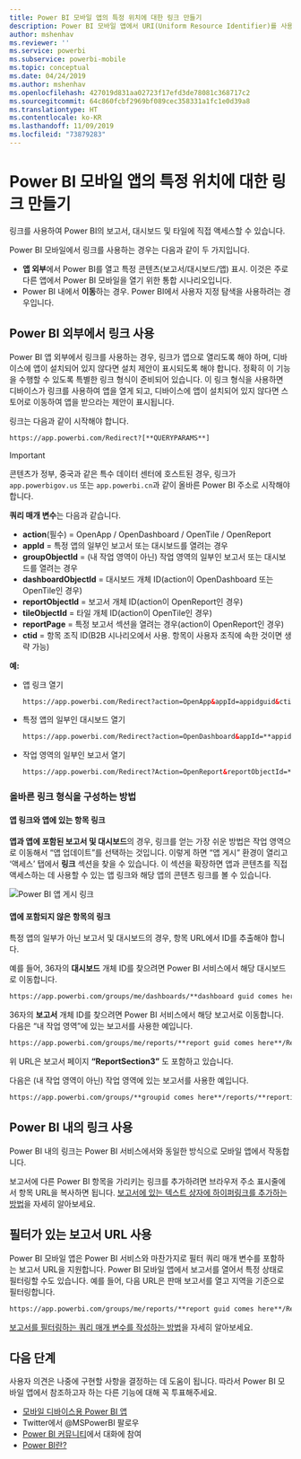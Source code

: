 ```yaml
---
title: Power BI 모바일 앱의 특정 위치에 대한 링크 만들기
description: Power BI 모바일 앱에서 URI(Uniform Resource Identifier)를 사용하여 특정 대시보드, 타일 또는 보고서에 대한 딥 링크를 만드는 방법에 대해 알아봅니다.
author: mshenhav
ms.reviewer: ''
ms.service: powerbi
ms.subservice: powerbi-mobile
ms.topic: conceptual
ms.date: 04/24/2019
ms.author: mshenhav
ms.openlocfilehash: 427019d831aa02723f17efd3de78081c368717c2
ms.sourcegitcommit: 64c860fcbf2969bf089cec358331a1fc1e0d39a8
ms.translationtype: HT
ms.contentlocale: ko-KR
ms.lasthandoff: 11/09/2019
ms.locfileid: "73879283"
---
```

# <a name="create-a-link-to-a-specific-location-in-the-power-bi-mobile-apps"></a>Power BI 모바일 앱의 특정 위치에 대한 링크 만들기
링크를 사용하여 Power BI의 보고서, 대시보드 및 타일에 직접 액세스할 수 있습니다.

Power BI 모바일에서 링크를 사용하는 경우는 다음과 같이 두 가지입니다. 

* **앱 외부**에서 Power BI를 열고 특정 콘텐츠(보고서/대시보드/앱) 표시. 이것은 주로 다른 앱에서 Power BI 모바일을 열기 위한 통합 시나리오입니다. 
* Power BI 내에서 **이동**하는 경우. Power BI에서 사용자 지정 탐색을 사용하려는 경우입니다.


## <a name="use-links-from-outside-of-power-bi"></a>Power BI 외부에서 링크 사용
Power BI 앱 외부에서 링크를 사용하는 경우, 링크가 앱으로 열리도록 해야 하며, 디바이스에 앱이 설치되어 있지 않다면 설치 제안이 표시되도록 해야 합니다. 정확히 이 기능을 수행할 수 있도록 특별한 링크 형식이 준비되어 있습니다. 이 링크 형식을 사용하면 디바이스가 링크를 사용하여 앱을 열게 되고, 디바이스에 앱이 설치되어 있지 않다면 스토어로 이동하여 앱을 받으라는 제안이 표시됩니다.

링크는 다음과 같이 시작해야 합니다.  
```html
https://app.powerbi.com/Redirect?[**QUERYPARAMS**]
```

> [!IMPORTANT]
> 콘텐츠가 정부, 중국과 같은 특수 데이터 센터에 호스트된 경우, 링크가 `app.powerbigov.us` 또는 `app.powerbi.cn`과 같이 올바른 Power BI 주소로 시작해야 합니다.   
>


**쿼리 매개 변수**는 다음과 같습니다.
* **action**(필수) = OpenApp / OpenDashboard / OpenTile / OpenReport
* **appId** = 특정 앱의 일부인 보고서 또는 대시보드를 열려는 경우 
* **groupObjectId** = (내 작업 영역이 아닌) 작업 영역의 일부인 보고서 또는 대시보드를 열려는 경우
* **dashboardObjectId** = 대시보드 개체 ID(action이 OpenDashboard 또는 OpenTile인 경우)
* **reportObjectId** = 보고서 개체 ID(action이 OpenReport인 경우)
* **tileObjectId** = 타일 개체 ID(action이 OpenTile인 경우)
* **reportPage** = 특정 보고서 섹션을 열려는 경우(action이 OpenReport인 경우)
* **ctid** = 항목 조직 ID(B2B 시나리오에서 사용. 항목이 사용자 조직에 속한 것이면 생략 가능)

**예:**

* 앱 링크 열기 
  ```html
  https://app.powerbi.com/Redirect?action=OpenApp&appId=appidguid&ctid=organizationid
  ```

* 특정 앱의 일부인 대시보드 열기 
  ```html
  https://app.powerbi.com/Redirect?action=OpenDashboard&appId=**appidguid**&dashboardObjectId=**dashboardidguid**&ctid=**organizationid**
  ```

* 작업 영역의 일부인 보고서 열기
  ```html
  https://app.powerbi.com/Redirect?Action=OpenReport&reportObjectId=**reportidguid**&groupObjectId=**groupidguid**&reportPage=**ReportSectionName**
  ```

### <a name="how-to-get-the-right-link-format"></a>올바른 링크 형식을 구성하는 방법

#### <a name="links-of-apps-and-items-in-app"></a>앱 링크와 앱에 있는 항목 링크

**앱과 앱에 포함된 보고서 및 대시보드**의 경우, 링크를 얻는 가장 쉬운 방법은 작업 영역으로 이동해서 “앱 업데이트”를 선택하는 것입니다. 이렇게 하면 “앱 게시” 환경이 열리고 ‘액세스’ 탭에서 **링크** 섹션을 찾을 수 있습니다. 이 섹션을 확장하면 앱과 콘텐츠를 직접 액세스하는 데 사용할 수 있는 앱 링크와 해당 앱의 콘텐츠 링크를 볼 수 있습니다.

![Power BI 앱 게시 링크 ](./media/mobile-apps-links/mobile-link-copy-app-links.png)

#### <a name="links-of-items-not-in-app"></a>앱에 포함되지 않은 항목의 링크 

특정 앱의 일부가 아닌 보고서 및 대시보드의 경우, 항목 URL에서 ID를 추출해야 합니다.

예를 들어, 36자의 **대시보드** 개체 ID를 찾으려면 Power BI 서비스에서 해당 대시보드로 이동합니다. 

```html
https://app.powerbi.com/groups/me/dashboards/**dashboard guid comes here**?ctid=**organization id comes here**`
```

36자의 **보고서** 개체 ID를 찾으려면 Power BI 서비스에서 해당 보고서로 이동합니다.
다음은 “내 작업 영역”에 있는 보고서를 사용한 예입니다.

```html
https://app.powerbi.com/groups/me/reports/**report guid comes here**/ReportSection3?ctid=**organization id comes here**`
```
위 URL은 보고서 페이지 **“ReportSection3”** 도 포함하고 있습니다.

다음은 (내 작업 영역이 아닌) 작업 영역에 있는 보고서를 사용한 예입니다.

```html
https://app.powerbi.com/groups/**groupid comes here**/reports/**reportid comes here**/ReportSection1?ctid=**organizationid comes here**
```

## <a name="use-links-inside-power-bi"></a>Power BI 내의 링크 사용

Power BI 내의 링크는 Power BI 서비스에서와 동일한 방식으로 모바일 앱에서 작동합니다.

보고서에 다른 Power BI 항목을 가리키는 링크를 추가하려면 브라우저 주소 표시줄에서 항목 URL을 복사하면 됩니다. [보고서에 있는 텍스트 상자에 하이퍼링크를 추가하는 방법](https://docs.microsoft.com/power-bi/service-add-hyperlink-to-text-box)을 자세히 알아보세요.

## <a name="use-report-url-with-filter"></a>필터가 있는 보고서 URL 사용
Power BI 모바일 앱은 Power BI 서비스와 마찬가지로 필터 쿼리 매개 변수를 포함하는 보고서 URL을 지원합니다. Power BI 모바일 앱에서 보고서를 열어서 특정 상태로 필터링할 수도 있습니다. 예를 들어, 다음 URL은 판매 보고서를 열고 지역을 기준으로 필터링합니다.

```html
https://app.powerbi.com/groups/me/reports/**report guid comes here**/ReportSection3?ctid=**organization id comes here**&filter=Store/Territory eq 'NC'
```

[보고서를 필터링하는 쿼리 매개 변수를 작성하는 방법](https://docs.microsoft.com/power-bi/service-url-filters)을 자세히 알아보세요.

## <a name="next-steps"></a>다음 단계
사용자 의견은 나중에 구현할 사항을 결정하는 데 도움이 됩니다. 따라서 Power BI 모바일 앱에서 참조하고자 하는 다른 기능에 대해 꼭 투표해주세요. 

* [모바일 디바이스용 Power BI 앱](mobile-apps-for-mobile-devices.md)
* Twitter에서 @MSPowerBI 팔로우
* [Power BI 커뮤니티](https://community.powerbi.com/)에서 대화에 참여
* [Power BI란?](../../fundamentals/power-bi-overview.md)

